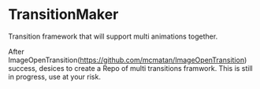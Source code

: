 # TransitionMaker
Transition framework that will support multi animations together. 

After ImageOpenTransition(https://github.com/mcmatan/ImageOpenTransition) success, desices to create a Repo of multi transitions framwork.
This is still in progress, use at your risk.

